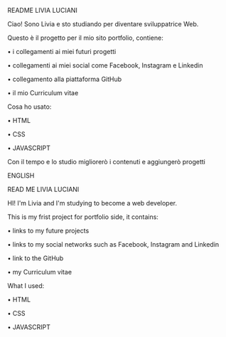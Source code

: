 README LIVIA LUCIANI

Ciao! Sono Livia e sto studiando per diventare sviluppatrice Web. 

Questo è il progetto per il mio sito portfolio, contiene:

•	i collegamenti ai miei futuri progetti

•	collegamenti ai miei social come Facebook, Instagram e Linkedin

•	collegamento alla piattaforma GitHub

•	il mio Curriculum vitae

Cosa ho usato:

•	HTML 

•	CSS

•	JAVASCRIPT

Con il tempo e lo studio migliorerò i contenuti e aggiungerò progetti 


ENGLISH


READ ME LIVIA LUCIANI

HI! I'm Livia and I'm studying to become a web developer.

This is my frist project for portfolio side, it contains:

• links to my future projects

• links to my social networks such as Facebook, Instagram and Linkedin

• link to the GitHub 

• my Curriculum vitae

What I used:

• HTML

• CSS

• JAVASCRIPT
